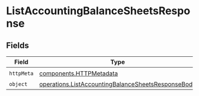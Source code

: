 # ListAccountingBalanceSheetsResponse


## Fields

| Field                                                                                                                    | Type                                                                                                                     | Required                                                                                                                 | Description                                                                                                              |
| ------------------------------------------------------------------------------------------------------------------------ | ------------------------------------------------------------------------------------------------------------------------ | ------------------------------------------------------------------------------------------------------------------------ | ------------------------------------------------------------------------------------------------------------------------ |
| `httpMeta`                                                                                                               | [components.HTTPMetadata](../../models/components/httpmetadata.md)                                                       | :heavy_check_mark:                                                                                                       | N/A                                                                                                                      |
| `object`                                                                                                                 | [operations.ListAccountingBalanceSheetsResponseBody](../../models/operations/listaccountingbalancesheetsresponsebody.md) | :heavy_minus_sign:                                                                                                       | N/A                                                                                                                      |